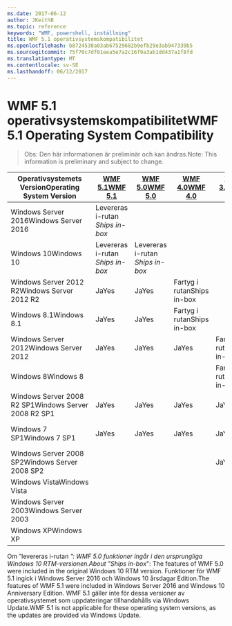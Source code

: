 ```yaml
---
ms.date: 2017-06-12
author: JKeithB
ms.topic: reference
keywords: "WMF, powershell, inställning"
title: WMF 5.1 operativsystemskompatibilitet
ms.openlocfilehash: b8724538a03ab67529682b9efb29e3ab947339b5
ms.sourcegitcommit: 75f70c7df01eea5e7a2c16f9a3ab1dd437a1f8fd
ms.translationtype: MT
ms.contentlocale: sv-SE
ms.lasthandoff: 06/12/2017
---
```

# <a name="wmf-51-operating-system-compatibility"></a><span data-ttu-id="c7c34-103">WMF 5.1 operativsystemskompatibilitet</span><span class="sxs-lookup"><span data-stu-id="c7c34-103">WMF 5.1 Operating System Compatibility</span></span> #

> <span data-ttu-id="c7c34-104">Obs: Den här informationen är preliminär och kan ändras.</span><span class="sxs-lookup"><span data-stu-id="c7c34-104">Note: This information is preliminary and subject to change.</span></span>

| <span data-ttu-id="c7c34-105">Operativsystemets Version</span><span class="sxs-lookup"><span data-stu-id="c7c34-105">Operating System Version</span></span> | [<span data-ttu-id="c7c34-106">WMF 5.1</span><span class="sxs-lookup"><span data-stu-id="c7c34-106">WMF 5.1</span></span>](https://aka.ms/wmf51download) | [<span data-ttu-id="c7c34-107">WMF 5.0</span><span class="sxs-lookup"><span data-stu-id="c7c34-107">WMF 5.0</span></span>](https://aka.ms/wmf5download) | [<span data-ttu-id="c7c34-108">WMF 4.0</span><span class="sxs-lookup"><span data-stu-id="c7c34-108">WMF 4.0</span></span>](https://aka.ms/wmf4download) |  [<span data-ttu-id="c7c34-109">WMF 3.0</span><span class="sxs-lookup"><span data-stu-id="c7c34-109">WMF 3.0</span></span>](https://aka.ms/wmf3download) | [<span data-ttu-id="c7c34-110">WMF 2.0</span><span class="sxs-lookup"><span data-stu-id="c7c34-110">WMF 2.0</span></span>](https://aka.ms/wmf2download) |
| ------------------------ | ----------- | ----------- | ----------- | ------------ |  ------------- |
| <span data-ttu-id="c7c34-111">Windows Server 2016</span><span class="sxs-lookup"><span data-stu-id="c7c34-111">Windows Server 2016</span></span> | <span data-ttu-id="c7c34-112">Levereras i-rutan *</span><span class="sxs-lookup"><span data-stu-id="c7c34-112">Ships in-box*</span></span> |  |  |  |  |
| <span data-ttu-id="c7c34-113">Windows 10</span><span class="sxs-lookup"><span data-stu-id="c7c34-113">Windows 10</span></span> | <span data-ttu-id="c7c34-114">Levereras i-rutan *</span><span class="sxs-lookup"><span data-stu-id="c7c34-114">Ships in-box*</span></span> | <span data-ttu-id="c7c34-115">Levereras i-rutan *</span><span class="sxs-lookup"><span data-stu-id="c7c34-115">Ships in-box*</span></span>  | | | |  
| <span data-ttu-id="c7c34-116">Windows Server 2012 R2</span><span class="sxs-lookup"><span data-stu-id="c7c34-116">Windows Server 2012 R2</span></span>| <span data-ttu-id="c7c34-117">Ja</span><span class="sxs-lookup"><span data-stu-id="c7c34-117">Yes</span></span> | <span data-ttu-id="c7c34-118">Ja</span><span class="sxs-lookup"><span data-stu-id="c7c34-118">Yes</span></span> | <span data-ttu-id="c7c34-119">Fartyg i rutan</span><span class="sxs-lookup"><span data-stu-id="c7c34-119">Ships in-box</span></span> |  |  |
| <span data-ttu-id="c7c34-120">Windows 8.1</span><span class="sxs-lookup"><span data-stu-id="c7c34-120">Windows 8.1</span></span> | <span data-ttu-id="c7c34-121">Ja</span><span class="sxs-lookup"><span data-stu-id="c7c34-121">Yes</span></span> | <span data-ttu-id="c7c34-122">Ja</span><span class="sxs-lookup"><span data-stu-id="c7c34-122">Yes</span></span> |  <span data-ttu-id="c7c34-123">Fartyg i rutan</span><span class="sxs-lookup"><span data-stu-id="c7c34-123">Ships in-box</span></span> |  |  |
| <span data-ttu-id="c7c34-124">Windows Server 2012</span><span class="sxs-lookup"><span data-stu-id="c7c34-124">Windows Server 2012</span></span> | <span data-ttu-id="c7c34-125">Ja</span><span class="sxs-lookup"><span data-stu-id="c7c34-125">Yes</span></span> | <span data-ttu-id="c7c34-126">Ja</span><span class="sxs-lookup"><span data-stu-id="c7c34-126">Yes</span></span> | <span data-ttu-id="c7c34-127">Ja</span><span class="sxs-lookup"><span data-stu-id="c7c34-127">Yes</span></span> |  <span data-ttu-id="c7c34-128">Fartyg i rutan</span><span class="sxs-lookup"><span data-stu-id="c7c34-128">Ships in-box</span></span> | |
| <span data-ttu-id="c7c34-129">Windows 8</span><span class="sxs-lookup"><span data-stu-id="c7c34-129">Windows 8</span></span> |  |  |  | <span data-ttu-id="c7c34-130">Fartyg i rutan</span><span class="sxs-lookup"><span data-stu-id="c7c34-130">Ships in-box</span></span> | |
| <span data-ttu-id="c7c34-131">Windows Server 2008 R2 SP1</span><span class="sxs-lookup"><span data-stu-id="c7c34-131">Windows Server 2008 R2 SP1</span></span> | <span data-ttu-id="c7c34-132">Ja</span><span class="sxs-lookup"><span data-stu-id="c7c34-132">Yes</span></span> | <span data-ttu-id="c7c34-133">Ja</span><span class="sxs-lookup"><span data-stu-id="c7c34-133">Yes</span></span> | <span data-ttu-id="c7c34-134">Ja</span><span class="sxs-lookup"><span data-stu-id="c7c34-134">Yes</span></span> |  <span data-ttu-id="c7c34-135">Ja</span><span class="sxs-lookup"><span data-stu-id="c7c34-135">Yes</span></span>| <span data-ttu-id="c7c34-136">Fartyg i rutan</span><span class="sxs-lookup"><span data-stu-id="c7c34-136">Ships in-box</span></span> |
| <span data-ttu-id="c7c34-137">Windows 7 SP1</span><span class="sxs-lookup"><span data-stu-id="c7c34-137">Windows 7 SP1</span></span>  | <span data-ttu-id="c7c34-138">Ja</span><span class="sxs-lookup"><span data-stu-id="c7c34-138">Yes</span></span> | <span data-ttu-id="c7c34-139">Ja</span><span class="sxs-lookup"><span data-stu-id="c7c34-139">Yes</span></span> | <span data-ttu-id="c7c34-140">Ja</span><span class="sxs-lookup"><span data-stu-id="c7c34-140">Yes</span></span> | <span data-ttu-id="c7c34-141">Ja</span><span class="sxs-lookup"><span data-stu-id="c7c34-141">Yes</span></span> | <span data-ttu-id="c7c34-142">Fartyg i rutan</span><span class="sxs-lookup"><span data-stu-id="c7c34-142">Ships in-box</span></span> |
| <span data-ttu-id="c7c34-143">Windows Server 2008 SP2</span><span class="sxs-lookup"><span data-stu-id="c7c34-143">Windows Server 2008 SP2</span></span> | | | | <span data-ttu-id="c7c34-144">Ja</span><span class="sxs-lookup"><span data-stu-id="c7c34-144">Yes</span></span> | <span data-ttu-id="c7c34-145">Ja</span><span class="sxs-lookup"><span data-stu-id="c7c34-145">Yes</span></span> |
| <span data-ttu-id="c7c34-146">Windows Vista</span><span class="sxs-lookup"><span data-stu-id="c7c34-146">Windows Vista</span></span> | | | | | <span data-ttu-id="c7c34-147">Ja</span><span class="sxs-lookup"><span data-stu-id="c7c34-147">Yes</span></span> |
| <span data-ttu-id="c7c34-148">Windows Server 2003</span><span class="sxs-lookup"><span data-stu-id="c7c34-148">Windows Server 2003</span></span>| | | |  | <span data-ttu-id="c7c34-149">Ja</span><span class="sxs-lookup"><span data-stu-id="c7c34-149">Yes</span></span> |
| <span data-ttu-id="c7c34-150">Windows XP</span><span class="sxs-lookup"><span data-stu-id="c7c34-150">Windows XP</span></span> | | | |  | <span data-ttu-id="c7c34-151">Ja</span><span class="sxs-lookup"><span data-stu-id="c7c34-151">Yes</span></span> |


<span data-ttu-id="c7c34-152">Om ”levereras i-rutan *”: WMF 5.0 funktioner ingår i den ursprungliga Windows 10 RTM-versionen.</span><span class="sxs-lookup"><span data-stu-id="c7c34-152">About "Ships in-box*": The features of WMF 5.0 were included in the original Windows 10 RTM version.</span></span>
<span data-ttu-id="c7c34-153">Funktioner för WMF 5.1 ingick i Windows Server 2016 och Windows 10 årsdagar Edition.</span><span class="sxs-lookup"><span data-stu-id="c7c34-153">The features of WMF 5.1 were included in Windows Server 2016 and Windows 10 Anniversary Edition.</span></span> <span data-ttu-id="c7c34-154">WMF 5.1 gäller inte för dessa versioner av operativsystemet som uppdateringar tillhandahålls via Windows Update.</span><span class="sxs-lookup"><span data-stu-id="c7c34-154">WMF 5.1 is not applicable for these operating system versions, as the updates are provided via Windows Update.</span></span>


